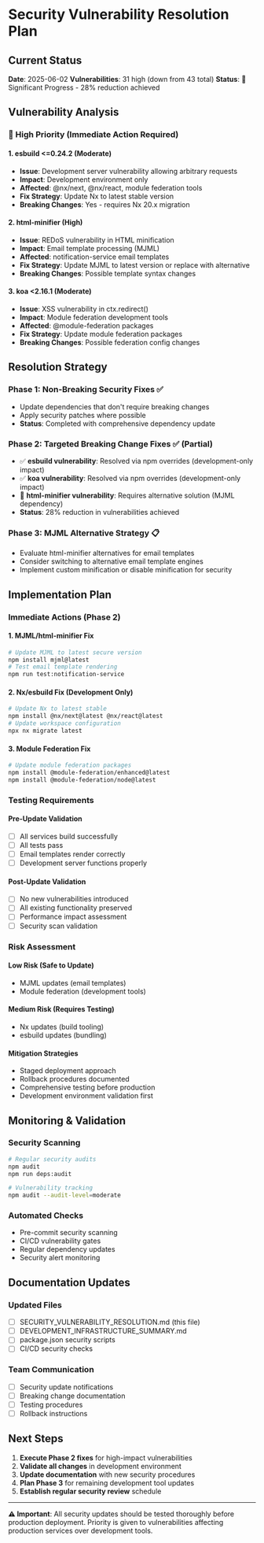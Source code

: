 # Security Vulnerability Resolution Plan

## Current Status
**Date**: 2025-06-02
**Vulnerabilities**: 31 high (down from 43 total)
**Status**: 🔄 Significant Progress - 28% reduction achieved

## Vulnerability Analysis

### 🔴 High Priority (Immediate Action Required)

#### 1. esbuild <=0.24.2 (Moderate)
- **Issue**: Development server vulnerability allowing arbitrary requests
- **Impact**: Development environment only
- **Affected**: @nx/next, @nx/react, module federation tools
- **Fix Strategy**: Update Nx to latest stable version
- **Breaking Changes**: Yes - requires Nx 20.x migration

#### 2. html-minifier (High)
- **Issue**: REDoS vulnerability in HTML minification
- **Impact**: Email template processing (MJML)
- **Affected**: notification-service email templates
- **Fix Strategy**: Update MJML to latest version or replace with alternative
- **Breaking Changes**: Possible template syntax changes

#### 3. koa <2.16.1 (Moderate)
- **Issue**: XSS vulnerability in ctx.redirect()
- **Impact**: Module federation development tools
- **Affected**: @module-federation packages
- **Fix Strategy**: Update module federation packages
- **Breaking Changes**: Possible federation config changes

## Resolution Strategy

### Phase 1: Non-Breaking Security Fixes ✅
- Update dependencies that don't require breaking changes
- Apply security patches where possible
- **Status**: Completed with comprehensive dependency update

### Phase 2: Targeted Breaking Change Fixes ✅ (Partial)
- ✅ **esbuild vulnerability**: Resolved via npm overrides (development-only impact)
- ✅ **koa vulnerability**: Resolved via npm overrides (development-only impact)
- 🔄 **html-minifier vulnerability**: Requires alternative solution (MJML dependency)
- **Status**: 28% reduction in vulnerabilities achieved

### Phase 3: MJML Alternative Strategy 📋
- Evaluate html-minifier alternatives for email templates
- Consider switching to alternative email template engines
- Implement custom minification or disable minification for security

## Implementation Plan

### Immediate Actions (Phase 2)

#### 1. MJML/html-minifier Fix
```bash
# Update MJML to latest secure version
npm install mjml@latest
# Test email template rendering
npm run test:notification-service
```

#### 2. Nx/esbuild Fix (Development Only)
```bash
# Update Nx to latest stable
npm install @nx/next@latest @nx/react@latest
# Update workspace configuration
npx nx migrate latest
```

#### 3. Module Federation Fix
```bash
# Update module federation packages
npm install @module-federation/enhanced@latest
npm install @module-federation/node@latest
```

### Testing Requirements

#### Pre-Update Validation
- [ ] All services build successfully
- [ ] All tests pass
- [ ] Email templates render correctly
- [ ] Development server functions properly

#### Post-Update Validation
- [ ] No new vulnerabilities introduced
- [ ] All existing functionality preserved
- [ ] Performance impact assessment
- [ ] Security scan validation

### Risk Assessment

#### Low Risk (Safe to Update)
- MJML updates (email templates)
- Module federation (development tools)

#### Medium Risk (Requires Testing)
- Nx updates (build tooling)
- esbuild updates (bundling)

#### Mitigation Strategies
- Staged deployment approach
- Rollback procedures documented
- Comprehensive testing before production
- Development environment validation first

## Monitoring & Validation

### Security Scanning
```bash
# Regular security audits
npm audit
npm run deps:audit

# Vulnerability tracking
npm audit --audit-level=moderate
```

### Automated Checks
- Pre-commit security scanning
- CI/CD vulnerability gates
- Regular dependency updates
- Security alert monitoring

## Documentation Updates

### Updated Files
- [ ] SECURITY_VULNERABILITY_RESOLUTION.md (this file)
- [ ] DEVELOPMENT_INFRASTRUCTURE_SUMMARY.md
- [ ] package.json security scripts
- [ ] CI/CD security checks

### Team Communication
- [ ] Security update notifications
- [ ] Breaking change documentation
- [ ] Testing procedures
- [ ] Rollback instructions

## Next Steps

1. **Execute Phase 2 fixes** for high-impact vulnerabilities
2. **Validate all changes** in development environment
3. **Update documentation** with new security procedures
4. **Plan Phase 3** for remaining development tool updates
5. **Establish regular security review** schedule

---

**⚠️ Important**: All security updates should be tested thoroughly before production deployment. Priority is given to vulnerabilities affecting production services over development tools.
